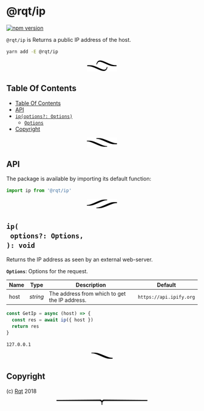 # @rqt/ip

[![npm version](https://badge.fury.io/js/%40rqt%2Fip.svg)](https://npmjs.org/package/@rqt/ip)

`@rqt/ip` is Returns a public IP address of the host.

```sh
yarn add -E @rqt/ip
```

<p align="center"><a href="#table-of-contents"><img src=".documentary/section-breaks/0.svg?sanitize=true"></a></p>

## Table Of Contents

- [Table Of Contents](#table-of-contents)
- [API](#api)
- [`ip(options?: Options)`](#ipoptions-options-void)
  * [`Options`](#type-options)
- [Copyright](#copyright)

<p align="center"><a href="#table-of-contents"><img src=".documentary/section-breaks/1.svg?sanitize=true"></a></p>

## API

The package is available by importing its default function:

```js
import ip from '@rqt/ip'
```

<p align="center"><a href="#table-of-contents"><img src=".documentary/section-breaks/2.svg?sanitize=true"></a></p>

## `ip(`<br/>&nbsp;&nbsp;`options?: Options,`<br/>`): void`

Returns the IP address as seen by an external web-server.

__<a name="type-options">`Options`</a>__: Options for the request.

| Name |   Type   |                  Description                  |         Default         |
| ---- | -------- | --------------------------------------------- | ----------------------- |
| host | _string_ | The address from which to get the IP address. | `https://api.ipify.org` |

```js
const GetIp = async (host) => {
  const res = await ip({ host })
  return res
}
```
```
127.0.0.1
```

<p align="center"><a href="#table-of-contents"><img src=".documentary/section-breaks/3.svg?sanitize=true"></a></p>

## Copyright

(c) [Rqt][1] 2018

[1]: https://rqt.biz

<p align="center"><a href="#table-of-contents"><img src=".documentary/section-breaks/-1.svg?sanitize=true"></a></p>